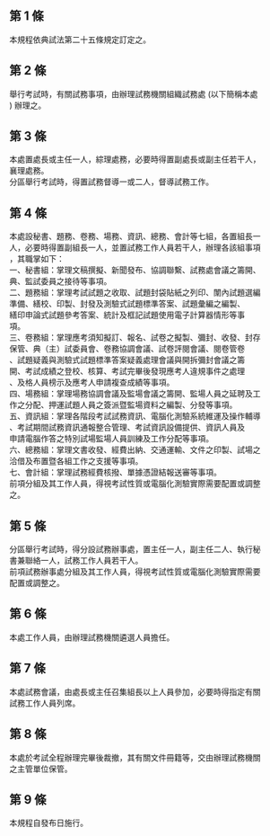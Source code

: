 第 1 條
-------
本規程依典試法第二十五條規定訂定之。

第 2 條
-------
舉行考試時，有關試務事項，由辦理試務機關組織試務處 (以下簡稱本處  
) 辦理之。

第 3 條
-------
本處置處長或主任一人，綜理處務，必要時得置副處長或副主任若干人，  
襄理處務。  
分區舉行考試時，得置試務督導一或二人，督導試務工作。

第 4 條
-------
本處設秘書、題務、卷務、場務、資訊、總務、會計等七組，各置組長一  
人，必要時得置副組長一人，並置試務工作人員若干人，辦理各該組事項  
，其職掌如下：  
一、秘書組：掌理文稿撰擬、新聞發布、協調聯繫、試務處會議之籌開、  
    典、監試委員之接待等事項。  
二、題務組：掌理考試試題之收取、試題封袋貼紙之列印、闈內試題選編  
    準備、繕校、印製、封發及測驗式試題標準答案、試題彙編之編製、  
    繕印申論式試題參考答案、統計及框記試題使用電子計算器情形等事  
    項。  
三、卷務組：掌理應考須知擬訂、報名、試卷之擬製、彌封、收發、封存  
    保管、典（主）試委員會、卷務協調會議、試卷評閱會議、閱卷管卷  
    、試題疑義與測驗式試題標準答案疑義處理會議與開拆彌封會議之籌  
    開、考試成績之登校、核算、考試完畢後發現應考人違規事件之處理  
    、及格人員榜示及應考人申請複查成績等事項。  
四、場務組：掌理場務協調會議及監場會議之籌開、監場人員之延聘及工  
    作之分配、押運試題人員之簽派暨監場資料之編製、分發等事項。  
五、資訊組：掌理各階段考試試務資訊、電腦化測驗系統維運及操作輔導  
    、考試期間試務資訊通報整合管理、考試資訊設備提供、資訊人員及  
    申請電腦作答之特別試場監場人員訓練及工作分配等事項。  
六、總務組：掌理文書收發、經費出納、交通運輸、文件之印製、試場之  
    洽借及布置暨各組工作之支援等事項。  
七、會計組：掌理試務經費核撥、單據憑證結報送審等事項。  
前項分組及其工作人員，得視考試性質或電腦化測驗實際需要配置或調整  
之。

第 5 條
-------
分區舉行考試時，得分設試務辦事處，置主任一人，副主任二人、執行秘  
書兼聯絡一人，試務工作人員若干人。  
前項試務辦事處分組及其工作人員，得視考試性質或電腦化測驗實際需要  
配置或調整之。

第 6 條
-------
本處工作人員，由辦理試務機關遴選人員擔任。

第 7 條
-------
本處試務會議，由處長或主任召集組長以上人員參加，必要時得指定有關  
試務工作人員列席。

第 8 條
-------
本處於考試全程辦理完畢後裁撤，其有關文件冊籍等，交由辦理試務機關  
之主管單位保管。

第 9 條
-------
本規程自發布日施行。

